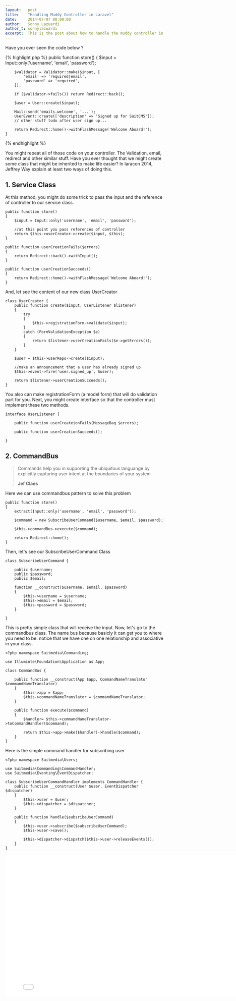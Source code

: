 ```yaml
---
layout:   post
title:    "Handling Muddy Controller in Laravel"
date:     2014-07-07 00:00:00
author:   Sonny Lazuardi
author_t: sonnylazuardi
excerpt:  This is the post about how to handle the muddy controller in Laravel 4.2
---
```

Have you ever seen the code below ?

{% highlight php %}
	public function store()
	{
		$input = Input::only('username', 'email', 'password');

		$validator = Validator::make($input, [
			'email' => 'required|email',
			'password' => 'required',
		]);

		if ($validator->fails()) return Redirect::back();

		$user = User::create($input);

		Mail::send('emails.welcome', '...');
		UserEvent::create(['description' => 'Signed up for SuitCMS']);
		// other stuff todo after user sign up...
	
		return Redirect::home()->withFlashMessage('Welcome Aboard!');
	}
{% endhighlight %}

You might repeat all of those code on your controller. The Validation, email, redirect and other similar stuff. Have you ever thought that we might create some class that might be inherited to make life easier? In laracon 2014, Jeffrey Way explain at least two ways of doing this.

## 1. Service Class

At this method, you might do some trick to pass the input and the reference of controller to our service class.

	public function store()
	{
		$input = Input::only('username', 'email', 'password');

		//at this point you pass references of controller
		return $this->userCreator->create($input, $this); 
	}

	public function userCreationFails($errors)
	{
		return Redirect::back()->withInput();
	}

	public function userCreationSucceeds()
	{
		return Redirect::home()->withFlashMessage('Welcome Aboard!');
	}

And, let see the content of our new class UserCreator

	class UserCreator {
		public function create($input, UserListener $listener)
		{
			try
			{
				$this->registrationForm->validate($input);
			}
			catch (FormValidationException $e)
			{
				return $listener->userCreationFails($e->getErrors());
			}
		}

		$user = $this->userRepo->create($input);

		//make an announcement that a user has already signed up
		$this->event->fire('user.signed_up', $user);

		return $listener->userCreationSucceeds();
	}

You also can make registrationForm (a model form) that will do validation part for you. Next, you might create interface so that the controller must implement these two methods.

	interface UserListener {

		public function userCreateionFails(MessageBag $errors);

		public function userCreationSucceeds();

	}

## 2. CommandBus

> Commands help you in supporting the ubiquitous languange by explicitly capturing user intent at the boundaries of your system
>
> __Jef Claes__

Here we can use commandbus pattern to solve this problem

	public function store()
	{
		extract(Input::only('username', 'email', 'password'));

		$command = new SubscribeUserCommand($username, $email, $password);

		$this->commandBus->execute($command);

		return Redirect::home();
	}

Then, let's see our SubscribeUserCommand Class

	class SubscribeUserCommand {

		public $username;
		public $password;
		public $email;

		function __construct($username, $email, $password)
		{
			$this->username = $username;
			$this->email = $email;
			$this->password = $password;
		}

	}

This is pretty simple class that will receive the input. Now, let's go to the commandbus class. The name bus because basicly it can get you to where you need to be. notice that we have one on one relationship and associative in your class.

	<?php namespace Suitmedia\Commanding;

	use Illuminte\Foundation\Application as App;

	class CommandBus {

		public function __construct(App $app, CommandNameTranslator $commandNameTranslator)
		{
			$this->app = $app;
			$this->commandNameTranslator = $commandNameTranslator;
		}

		public function execute($command)
		{
			$handler= $this->commandNameTranslator->toCommandHandler($command);

			return $this->app->make($handler)->handle($command);
		}
	}

Here is the simple command handler for subscribing user

	<?php namespace Suitmedia\Users;

	use Suitmedia\Commanding\CommandHandler;
	use Suitmedia\Eventing\EventDispatcher;

	class SubscribeUserCommandHandler implements CommandHandler {
		public function __construct(User $user, EventDispatcher $dispatcher)
		{
			$this->user = $user;
			$this->dispatcher = $dispatcher;
		}

		public function handle($subsribeUserCommand)
		{
			$this->user->subscribe($subscribeUserCommand);
			$this->user->save();

			$this->dispatcher->dispatch($this->user->releaseEvents());
		}
	}

<iframe width="800" height="450" src="//www.youtube.com/embed/eqN-rt-D9KQ?rel=0" frameborder="0" allowfullscreen></iframe>

